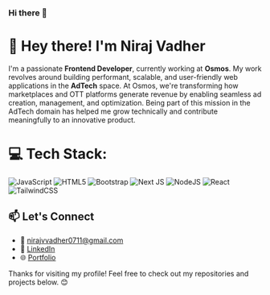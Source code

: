 ### Hi there 👋

<!--
**NirajVadher07/NirajVadher07** is a ✨ _special_ ✨ repository because its `README.md` (this file) appears on your GitHub profile.

Here are some ideas to get you started:

- 🔭 I’m currently working on ...
- 🌱 I’m currently learning ...
- 👯 I’m looking to collaborate on ...
- 🤔 I’m looking for help with ...
- 💬 Ask me about ...
- 📫 How to reach me: ...
- 😄 Pronouns: ...
- ⚡ Fun fact: ...
-->

# 👋 Hey there! I'm Niraj Vadher

I'm a passionate **Frontend Developer**, currently working at **Osmos**. My work revolves around building performant, scalable, and user-friendly web applications in the **AdTech** space. At Osmos, we're transforming how marketplaces and OTT platforms generate revenue by enabling seamless ad creation, management, and optimization. Being part of this mission in the AdTech domain has helped me grow technically and contribute meaningfully to an innovative product.

<!-- ## 🌐 Socials:
[![LinkedIn](https://img.shields.io/badge/LinkedIn-%230077B5.svg?logo=linkedin&logoColor=white)](https://linkedin.com/in/nirajvadher0711) -->

# 💻 Tech Stack:
![JavaScript](https://img.shields.io/badge/javascript-%23323330.svg?style=for-the-badge&logo=javascript&logoColor=%23F7DF1E) 
![HTML5](https://img.shields.io/badge/html5-%23E34F26.svg?style=for-the-badge&logo=html5&logoColor=white)
![Bootstrap](https://img.shields.io/badge/bootstrap-%23563D7C.svg?style=for-the-badge&logo=bootstrap&logoColor=white) 
![Next JS](https://img.shields.io/badge/Next-black?style=for-the-badge&logo=next.js&logoColor=white) ![NodeJS](https://img.shields.io/badge/node.js-6DA55F?style=for-the-badge&logo=node.js&logoColor=white) 
![React](https://img.shields.io/badge/react-%2320232a.svg?style=for-the-badge&logo=react&logoColor=%2361DAFB) 
![TailwindCSS](https://img.shields.io/badge/tailwindcss-%2338B2AC.svg?style=for-the-badge&logo=tailwind-css&logoColor=white)

## 📫 Let's Connect

- 📧 nirajvvadher0711@gmail.com
- 💼 [LinkedIn](https://www.linkedin.com/in/nirajvadher0711/)
- 🌐 [Portfolio](https://nirajvadher.vercel.app/)

Thanks for visiting my profile! Feel free to check out my repositories and projects below. 😊


<!--
# 📊 GitHub Stats:
![](https://github-readme-streak-stats.herokuapp.com/?user=NirajVadher07&theme=dark&hide_border=true)<br/>
![](https://github-readme-stats.vercel.app/api/top-langs/?username=NirajVadher07&theme=dark&hide_border=true&include_all_commits=true&count_private=true&layout=compact)

### ✍️ Random Dev Quote
![](https://quotes-github-readme.vercel.app/api?type=horizontal&theme=radical)
-->

<!-- Proudly created with GPRM ( https://gprm.itsvg.in ) -->
